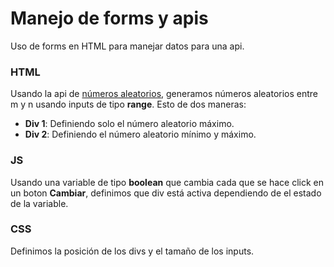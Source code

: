 # Manejo de forms y apis

Uso de forms en HTML para manejar datos para una api.

### HTML
Usando la api de [números aleatorios](https://www.twitch-rand.com), generamos números aleatorios entre m y n usando inputs de tipo **range**. Esto de dos maneras:

- **Div 1**: Definiendo solo el número aleatorio máximo.
- **Div 2**: Definiendo el número aleatorio mínimo y máximo.

### JS
Usando una variable de tipo **boolean** que cambia cada que se hace click en un boton **Cambiar**, definimos que div está activa dependiendo de el estado de la variable.

### CSS
Definimos la posición de los divs y el tamaño de los inputs.